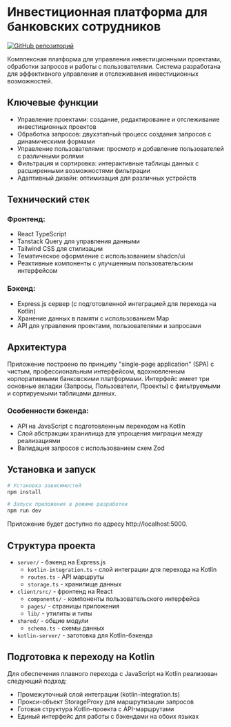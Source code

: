 # Инвестиционная платформа для банковских сотрудников

[![GitHub репозиторий](https://img.shields.io/badge/GitHub-Репозиторий-blue?logo=github)](https://github.com/tikhomirovatd/investment-platform)

Комплексная платформа для управления инвестиционными проектами, обработки запросов и работы с пользователями. Система разработана для эффективного управления и отслеживания инвестиционных возможностей.

## Ключевые функции

- Управление проектами: создание, редактирование и отслеживание инвестиционных проектов
- Обработка запросов: двухэтапный процесс создания запросов с динамическими формами
- Управление пользователями: просмотр и добавление пользователей с различными ролями
- Фильтрация и сортировка: интерактивные таблицы данных с расширенными возможностями фильтрации
- Адаптивный дизайн: оптимизация для различных устройств

## Технический стек

### Фронтенд:
- React TypeScript
- Tanstack Query для управления данными
- Tailwind CSS для стилизации
- Тематическое оформление с использованием shadcn/ui
- Реактивные компоненты с улучшенным пользовательским интерфейсом

### Бэкенд:
- Express.js сервер (с подготовленной интеграцией для перехода на Kotlin)
- Хранение данных в памяти с использованием Map
- API для управления проектами, пользователями и запросами

## Архитектура

Приложение построено по принципу "single-page application" (SPA) с чистым, профессиональным интерфейсом, вдохновленным корпоративными банковскими платформами. Интерфейс имеет три основные вкладки (Запросы, Пользователи, Проекты) с фильтруемыми и сортируемыми таблицами данных.

### Особенности бэкенда:
- API на JavaScript с подготовленным переходом на Kotlin
- Слой абстракции хранилища для упрощения миграции между реализациями
- Валидация запросов с использованием схем Zod

## Установка и запуск

```bash
# Установка зависимостей
npm install

# Запуск приложения в режиме разработки
npm run dev
```

Приложение будет доступно по адресу http://localhost:5000.

## Структура проекта

- `server/` - бэкенд на Express.js
  - `kotlin-integration.ts` - слой интеграции для перехода на Kotlin
  - `routes.ts` - API маршруты
  - `storage.ts` - хранилище данных
- `client/src/` - фронтенд на React
  - `components/` - компоненты пользовательского интерфейса
  - `pages/` - страницы приложения
  - `lib/` - утилиты и типы
- `shared/` - общие модули
  - `schema.ts` - схемы данных
- `kotlin-server/` - заготовка для Kotlin-бэкенда

## Подготовка к переходу на Kotlin

Для обеспечения плавного перехода с JavaScript на Kotlin реализован следующий подход:
- Промежуточный слой интеграции (kotlin-integration.ts)
- Прокси-объект StorageProxy для маршрутизации запросов
- Готовая структура Kotlin-проекта с API-маршрутами
- Единый интерфейс для работы с бэкендами на обоих языках